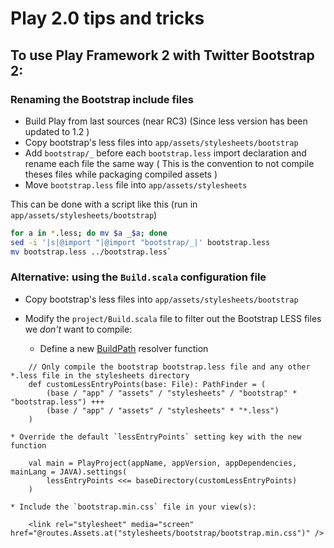 # Play 2.0 tips and tricks

## To use Play Framework 2 with Twitter Bootstrap 2:

### Renaming the Bootstrap include files
* Build Play from last sources (near RC3) (Since less version has been updated to 1.2 )
* Copy bootstrap's less files into `app/assets/stylesheets/bootstrap`
* Add `bootstrap/_` before each `bootstrap.less` import declaration and rename each file the same way ( This is the convention to not compile theses files while packaging compiled assets )
* Move `bootstrap.less` file into `app/assets/stylesheets`

This can be done with a script like this (run in `app/assets/stylesheets/bootstrap`)
```bash
for a in *.less; do mv $a _$a; done 
sed -i '|s|@import "|@import "bootstrap/_|' bootstrap.less 
mv bootstrap.less ../bootstrap.less`
```

### Alternative: using the `Build.scala` configuration file
* Copy bootstrap's less files into `app/assets/stylesheets/bootstrap`
* Modify the `project/Build.scala` file to filter out the Bootstrap LESS files we *don't* want to compile:

    * Define a new [BuildPath](https://github.com/harrah/xsbt/wiki/Paths) resolver function
```
    // Only compile the bootstrap bootstrap.less file and any other *.less file in the stylesheets directory
    def customLessEntryPoints(base: File): PathFinder = (
        (base / "app" / "assets" / "stylesheets" / "bootstrap" * "bootstrap.less") +++
        (base / "app" / "assets" / "stylesheets" * "*.less")
    )
```

    * Override the default `lessEntryPoints` setting key with the new function
```
    val main = PlayProject(appName, appVersion, appDependencies, mainLang = JAVA).settings(
        lessEntryPoints <<= baseDirectory(customLessEntryPoints)
    )
```

    * Include the `bootstrap.min.css` file in your view(s):
```
    <link rel="stylesheet" media="screen" href="@routes.Assets.at("stylesheets/bootstrap/bootstrap.min.css")" />
```

